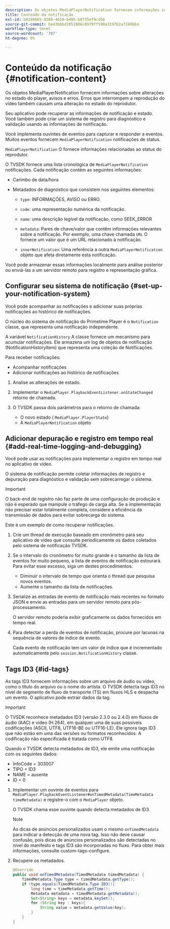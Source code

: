 ```yaml
---
description: Os objetos MediaPlayerNotification fornecem informações sobre alterações no estado do player, avisos e erros. Erros que interrompem a reprodução do vídeo também causam uma alteração no estado do reprodutor.
title: Conteúdo da notificação
exl-id: b8298865-0389-4610-b495-b8735ef9cd56
source-git-commit: be43bbbd1051886c8979ff590a3197b2a7249b6a
workflow-type: tm+mt
source-wordcount: '707'
ht-degree: 0%

---
```


# Conteúdo da notificação {#notification-content}

Os objetos MediaPlayerNotification fornecem informações sobre alterações no estado do player, avisos e erros. Erros que interrompem a reprodução do vídeo também causam uma alteração no estado do reprodutor.

Seu aplicativo pode recuperar as informações de notificação e estado. Você também pode criar um sistema de registro para diagnóstico e validação usando as informações de notificação.

Você implementa ouvintes de eventos para capturar e responder a eventos. Muitos eventos fornecem `MediaPlayerNotification` notificações de status.

`MediaPlayerNotification` O fornece informações relacionadas ao status do reprodutor.

O TVSDK fornece uma lista cronológica de `MediaPlayerNotification` notificações. Cada notificação contém as seguintes informações:

* Carimbo de data/hora
* Metadados de diagnóstico que consistem nos seguintes elementos:

   * `type`: INFORMAÇÕES, AVISO ou ERRO.
   * `code`: uma representação numérica da notificação.
   * `name`: uma descrição legível da notificação, como SEEK_ERROR
   * `metadata`: Pares de chave/valor que contêm informações relevantes sobre a notificação. Por exemplo, uma chave chamada `URL` O fornece um valor que é um URL relacionado à notificação.

   * `innerNotification`: Uma referência a outra `MediaPlayerNotification` objeto que afeta diretamente esta notificação.

Você pode armazenar essas informações localmente para análise posterior ou enviá-las a um servidor remoto para registro e representação gráfica.

## Configurar seu sistema de notificação {#set-up-your-notification-system}

Você pode acompanhar as notificações e adicionar suas próprias notificações ao histórico de notificações.

O núcleo do sistema de notificação do Primetime Player é o `Notification` classe, que representa uma notificação independente.

A variável `NotificationHistory` A classe fornece um mecanismo para acumular notificações. Ele armazena um log de objetos de notificação (NotificationHistoryItem) que representa uma coleção de Notificações.

Para receber notificações:

* Acompanhar notificações
* Adicionar notificações ao histórico de notificações

1. Analise as alterações de estado.
1. Implementar o `MediaPlayer.PlaybackEventListener.onStateChanged` retorno de chamada.
1. O TVSDK passa dois parâmetros para o retorno de chamada:

   * O novo estado ( `MediaPlayer.PlayerState`)
   * A `MediaPlayerNotification` objeto

## Adicionar depuração e registro em tempo real {#add-real-time-logging-and-debugging}

Você pode usar as notificações para implementar o registro em tempo real no aplicativo de vídeo.

O sistema de notificação permite coletar informações de registro e depuração para diagnóstico e validação sem sobrecarregar o sistema.

>[!IMPORTANT]
>
>O back-end de registro não faz parte de uma configuração de produção e não é esperado que manipule o tráfego de carga alta. Se a implementação não precisar estar totalmente completa, considere a eficiência da transmissão de dados para evitar sobrecarga do sistema.

Este é um exemplo de como recuperar notificações.

1. Crie um thread de execução baseado em cronômetro para seu aplicativo de vídeo que consulte periodicamente os dados coletados pelo sistema de notificação TVSDK.

1. Se o intervalo do cronômetro for muito grande e o tamanho da lista de eventos for muito pequeno, a lista de eventos de notificação estourará. Para evitar esse excesso, siga um destes procedimentos:

   * Diminuir o intervalo de tempo que orienta o thread que pesquisa novos eventos.
   * Aumente o tamanho da lista de notificações.

1. Serialize as entradas de evento de notificação mais recentes no formato JSON e envie as entradas para um servidor remoto para pós-processamento.

   O servidor remoto poderia exibir graficamente os dados fornecidos em tempo real.
1. Para detectar a perda de eventos de notificação, procure por lacunas na sequência de valores de índice de evento.

   Cada evento de notificação tem um valor de índice que é incrementado automaticamente pelo `session.NotificationHistory` classe.

## Tags ID3 {#id-tags}

As tags ID3 fornecem informações sobre um arquivo de áudio ou vídeo, como o título do arquivo ou o nome do artista. O TVSDK detecta tags ID3 no nível de segmento de fluxo de transporte (TS) em fluxos HLS e despacha um evento. O aplicativo pode extrair dados da tag.

>[!IMPORTANT]
>
>O TVSDK reconhece metadados ID3 (versão 2.3.0 ou 2.4.0) em fluxos de áudio (AAC) e vídeo (H.264), em qualquer uma de suas possíveis codificações (ASCII, UTF8, UTF16-BE ou UTF16-LE). Ele ignora tags ID3 que não estão em uma das versões ou formatos reconhecidos. A codificação não especificada é tratada como UTF8.

Quando o TVSDK detecta metadados de ID3, ele emite uma notificação com os seguintes dados:

* InfoCode = 303007
* TIPO = ID3
* NAME = ausente
* ID = 0

1. Implementar um ouvinte de eventos para `MediaPlayer.PlaybackEventListener#onTimedMetadata(TimeMetadata timeMetadata)` e registre-o com o `MediaPlayer` objeto.

   O TVSDK chama esse ouvinte quando detecta metadados de ID3.

   >[!NOTE]
   >
   >As dicas de anúncios personalizados usam o mesmo `onTimedMetadata` para indicar a detecção de uma nova tag. Isso não deve causar confusão, pois dicas de anúncios personalizados são detectadas no nível do manifesto e tags ID3 são incorporadas no fluxo. Para obter mais informações, consulte custom-tags-configure.

1. Recupere os metadados.

   ```java
   @Override 
   public void onTimedMetadata(TimedMetadata timedMetadata) { 
       TimedMetadata.Type type = timedMetadata.getType(); 
       if (type.equals(TimedMetadata.Type.ID3)){ 
           long time = timeMetadata.getTime(); 
           Metadata metadata = timedMetadata.getMetadata(); 
           Set<String> keys = metadata.keySet(); 
           for (String key : keys){ 
               String value = metadata.getValue(key); 
           } 
       } 
   }
   ```
